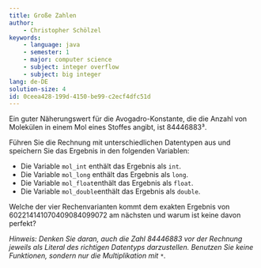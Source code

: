 ```yaml
---
title: Große Zahlen
author:
    - Christopher Schölzel
keywords:
    - language: java
    - semester: 1
    - major: computer science
    - subject: integer overflow
    - subject: big integer
lang: de-DE
solution-size: 4
id: 0ceea428-199d-4150-be99-c2ecf4dfc51d
---
```


Ein guter Näherungswert für die Avogadro-Konstante, die die Anzahl von Molekülen in einem Mol eines Stoffes angibt, ist 84446883³.

Führen Sie die Rechnung mit unterschiedlichen Datentypen aus und speichern Sie das Ergebnis in den folgenden Variablen:

* Die Variable `mol_int` enthält das Ergebnis als `int`.
* Die Variable `mol_long` enthält das Ergebnis als `long`.
* Die Variable `mol_float`enthält das Ergebnis als `float`.
* Die Variable `mol_double`enthält das Ergebnis als `double`.

Welche der vier Rechenvarianten kommt dem exakten Ergebnis von 602214141070409084099072 am nächsten und warum ist keine davon perfekt?

*Hinweis: Denken Sie daran, auch die Zahl 84446883 vor der Rechnung jeweils als Literal des richtigen Datentyps darzustellen.
Benutzen Sie keine Funktionen, sondern nur die Multiplikation mit `*`.*